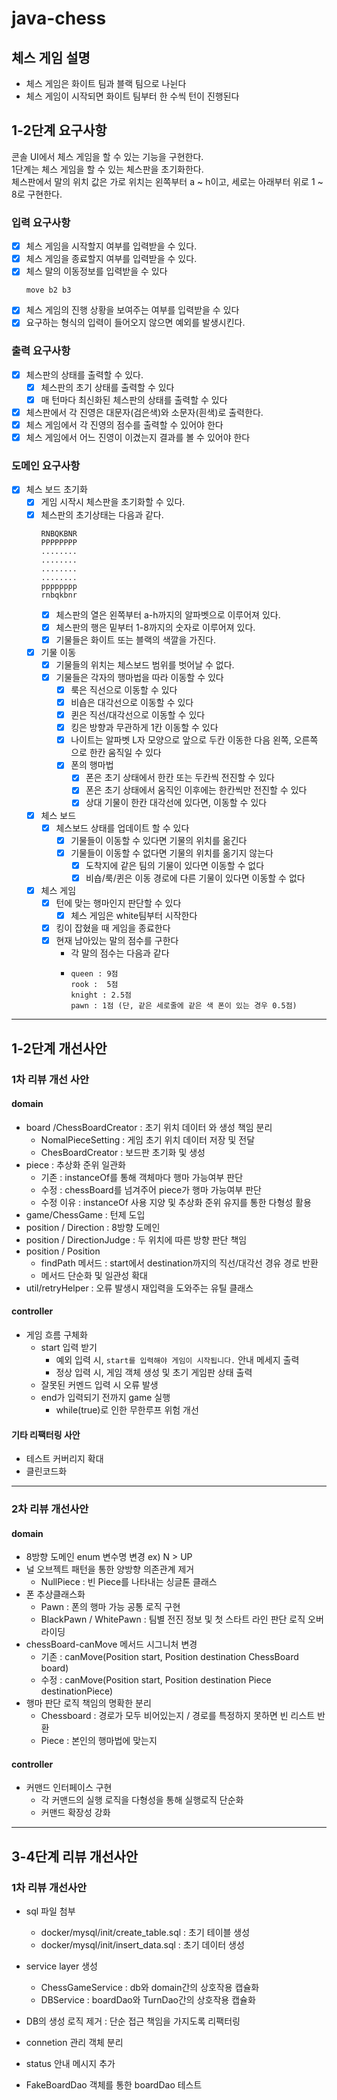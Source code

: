 # java-chess

## 체스 게임 설명

- 체스 게임은 화이트 팀과 블랙 팀으로 나뉜다
- 체스 게임이 시작되면 화이트 팀부터 한 수씩 턴이 진행된다

## 1-2단계 요구사항

콘솔 UI에서 체스 게임을 할 수 있는 기능을 구현한다.  
1단계는 체스 게임을 할 수 있는 체스판을 초기화한다.  
체스판에서 말의 위치 값은 가로 위치는 왼쪽부터 a ~ h이고, 세로는 아래부터 위로 1 ~ 8로 구현한다.

### 입력 요구사항

- [x] 체스 게임을 시작할지 여부를 입력받을 수 있다.
- [x] 체스 게임을 종료할지 여부를 입력받을 수 있다.
- [x] 체스 말의 이동정보를 입력받을 수 있다
  ```
  move b2 b3
  ```
- [x] 체스 게임의 진행 상황을 보여주는 여부를 입력받을 수 있다
- [x] 요구하는 형식의 입력이 들어오지 않으면 예외를 발생시킨다.

### 출력 요구사항

- [x] 체스판의 상태를 출력할 수 있다.
    - [x] 체스판의 초기 상태를 출력할 수 있다
    - [x] 매 턴마다 최신화된 체스판의 상태를 출력할 수 있다
- [x] 체스판에서 각 진영은 대문자(검은색)와 소문자(흰색)로 출력한다.
- [x] 체스 게임에서 각 진영의 점수를 출력할 수 있어야 한다
- [x] 체스 게임에서 어느 진영이 이겼는지 결과를 볼 수 있어야 한다

### 도메인 요구사항

- [x] 체스 보드 초기화
    - [x] 게임 시작시 체스판을 초기화할 수 있다.
    - [x] 체스판의 초기상태는 다음과 같다.
      ```
      RNBQKBNR
      PPPPPPPP
      ........
      ........
      ........
      ........
      pppppppp
      rnbqkbnr
      ```
        - [x] 체스판의 열은 왼쪽부터 a-h까지의 알파벳으로 이루어져 있다.
        - [x] 체스판의 행은 밑부터 1-8까지의 숫자로 이루어져 있다.
        - [x] 기물들은 화이트 또는 블랙의 색깔을 가진다.

    - [x] 기물 이동
        - [x] 기물들의 위치는 체스보드 범위를 벗어날 수 없다.
        - [x] 기물들은 각자의 행마법을 따라 이동할 수 있다
            - [x] 룩은 직선으로 이동할 수 있다
            - [x] 비숍은 대각선으로 이동할 수 있다
            - [x] 퀸은 직선/대각선으로 이동할 수 있다
            - [x] 킹은 방향과 무관하게 1칸 이동할 수 있다
            - [x] 나이트는 알파벳 L자 모양으로 앞으로 두칸 이동한 다음 왼쪽, 오른쪽 으로 한칸 움직일 수 있다
            - [x] 폰의 행마법
                - [x] 폰은 초기 상태에서 한칸 또는 두칸씩 전진할 수 있다
                - [x] 폰은 초기 상태에서 움직인 이후에는 한칸씩만 전진할 수 있다
                - [x] 상대 기물이 한칸 대각선에 있다면, 이동할 수 있다

    - [x] 체스 보드
        - [x] 체스보드 상태를 업데이트 할 수 있다
            - [x] 기물들이 이동할 수 있다면 기물의 위치를 옮긴다
            - [x] 기물들이 이동할 수 없다면 기물의 위치를 옮기지 않는다
                - [x] 도착지에 같은 팀의 기물이 있다면 이동할 수 없다
                - [x] 비숍/룩/퀸은 이동 경로에 다른 기물이 있다면 이동할 수 없다
    - [x] 체스 게임
      - [x] 턴에 맞는 행마인지 판단할 수 있다
        - [x] 체스 게임은 white팀부터 시작한다
      - [x] 킹이 잡혔을 때 게임을 종료한다
      - [x] 현재 남아있는 말의 점수를 구한다
        - 각 말의 점수는 다음과 같다
        - ```
          queen : 9점
          rook :  5점
          knight : 2.5점
          pawn : 1점 (단, 같은 세로줄에 같은 색 폰이 있는 경우 0.5점)
          ```
---

## 1-2단계 개선사안

### 1차 리뷰 개선 사안

#### domain

- board /ChessBoardCreator : 초기 위치 데이터 와 생성 책임 분리
    - NomalPieceSetting : 게임 초기 위치 데이터 저장 및 전달
    - ChesBoardCreator : 보드판 초기화 및 생성
- piece : 추상화 준위 일관화
    - 기존 : instanceOf를 통해 객체마다 행마 가능여부 판단
    - 수정 : chessBoard를 넘겨주어 piece가 행마 가능여부 판단
    - 수정 이유 : instanceOf 사용 지양 및 추상화 준위 유지를 통한 다형성 활용
- game/ChessGame : 턴제 도입
- position / Direction : 8방향 도메인
- position / DirectionJudge : 두 위치에 따른 방향 판단 책임
- position / Position
    - findPath 메서드 : start에서 destination까지의 직선/대각선 경유 경로 반환
    - 메서드 단순화 및 일관성 확대
- util/retryHelper : 오류 발생시 재입력을 도와주는 유틸 클래스

#### controller

- 게임 흐름 구체화
    - start 입력 받기
        - 예외 입력 시, `start를 입력해야 게임이 시작됩니다.` 안내 메세지 출력
        - 정상 입력 시, 게임 객체 생성 및 초기 게임판 상태 출력
    - 잘못된 커멘드 입력 시 오류 발생
    - end가 입력되기 전까지 game 실행
        - while(true)로 인한 무한루프 위험 개선

#### 기타 리팩터링 사안

- 테스트 커버리지 확대
- 클린코드화

---

### 2차 리뷰 개선사안

#### domain
- 8방향 도메인 enum 변수명 변경 ex) N > UP
- 널 오브젝트 패턴을 통한 양방향 의존관계 제거
  - NullPiece : 빈 Piece를 나타내는 싱글톤 클래스 
- 폰 추상클래스화
  - Pawn : 폰의 행마 가능 공통 로직 구현
  - BlackPawn / WhitePawn : 팀별 전진 정보 및 첫 스타트 라인 판단 로직 오버라이딩
- chessBoard-canMove 메서드 시그니처 변경
  - 기존 : canMove(Position start, Position destination ChessBoard board)
  - 수정 : canMove(Position start, Position destination Piece destinationPiece)
- 행마 판단 로직 책임의 명확한 분리
  - Chessboard : 경로가 모두 비어있는지 / 경로를 특정하지 못하면 빈 리스트 반환
  - Piece : 본인의 행마법에 맞는지
  
#### controller
- 커맨드 인터페이스 구현
  - 각 커맨드의 실행 로직을 다형성을 통해 실행로직 단순화
  - 커맨드 확장성 강화

---
## 3-4단계 리뷰 개선사안

### 1차 리뷰 개선사안
- sql 파일 첨부
  - docker/mysql/init/create_table.sql : 초기 테이블 생성
  - docker/mysql/init/insert_data.sql : 초기 데이터 생성

- service layer 생성
  - ChessGameService : db와 domain간의 상호작용 캡슐화
  - DBService : boardDao와 TurnDao간의 상호작용 캡슐화

- DB의 생성 로직 제거 : 단순 접근 책임을 가지도록 리팩터링
- connetion 관리 객체 분리
- status 안내 메시지 추가
- FakeBoardDao 객체를 통한 boardDao 테스트
